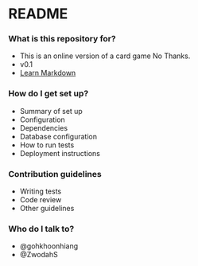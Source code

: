 # README #

### What is this repository for? ###

* This is an online version of a card game No Thanks.
* v0.1
* [Learn Markdown](https://bitbucket.org/tutorials/markdowndemo)

### How do I get set up? ###

* Summary of set up
* Configuration
* Dependencies
* Database configuration
* How to run tests
* Deployment instructions

### Contribution guidelines ###

* Writing tests
* Code review
* Other guidelines

### Who do I talk to? ###

* @gohkhoonhiang
* @ZwodahS

